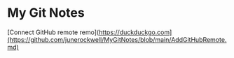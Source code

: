 # My Git Notes

[Connect GitHub remote remo](https://duckduckgo.com](https://github.com/junerockwell/MyGitNotes/blob/main/AddGitHubRemote.md)
